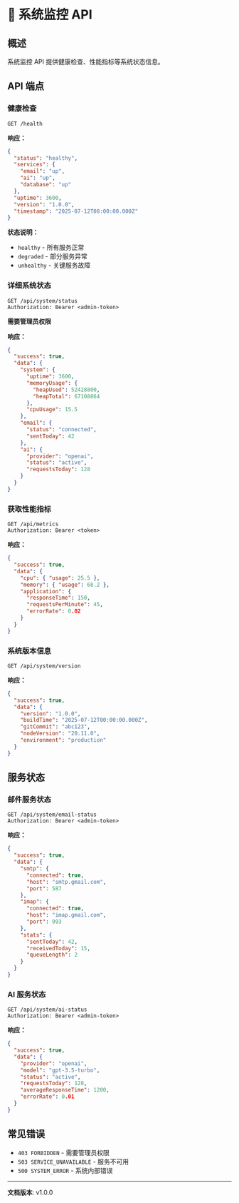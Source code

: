 # 🏥 系统监控 API

## 概述

系统监控 API 提供健康检查、性能指标等系统状态信息。

## API 端点

### 健康检查

```http
GET /health
```

**响应：**
```json
{
  "status": "healthy",
  "services": {
    "email": "up",
    "ai": "up",
    "database": "up"
  },
  "uptime": 3600,
  "version": "1.0.0",
  "timestamp": "2025-07-12T08:00:00.000Z"
}
```

**状态说明：**
- `healthy` - 所有服务正常
- `degraded` - 部分服务异常
- `unhealthy` - 关键服务故障

### 详细系统状态

```http
GET /api/system/status
Authorization: Bearer <admin-token>
```

**需要管理员权限**

**响应：**
```json
{
  "success": true,
  "data": {
    "system": {
      "uptime": 3600,
      "memoryUsage": {
        "heapUsed": 52428800,
        "heapTotal": 67108864
      },
      "cpuUsage": 15.5
    },
    "email": {
      "status": "connected",
      "sentToday": 42
    },
    "ai": {
      "provider": "openai",
      "status": "active",
      "requestsToday": 128
    }
  }
}
```

### 获取性能指标

```http
GET /api/metrics
Authorization: Bearer <token>
```

**响应：**
```json
{
  "success": true,
  "data": {
    "cpu": { "usage": 25.5 },
    "memory": { "usage": 68.2 },
    "application": {
      "responseTime": 150,
      "requestsPerMinute": 45,
      "errorRate": 0.02
    }
  }
}
```

### 系统版本信息

```http
GET /api/system/version
```

**响应：**
```json
{
  "success": true,
  "data": {
    "version": "1.0.0",
    "buildTime": "2025-07-12T00:00:00.000Z",
    "gitCommit": "abc123",
    "nodeVersion": "20.11.0",
    "environment": "production"
  }
}
```

## 服务状态

### 邮件服务状态

```http
GET /api/system/email-status
Authorization: Bearer <admin-token>
```

**响应：**
```json
{
  "success": true,
  "data": {
    "smtp": {
      "connected": true,
      "host": "smtp.gmail.com",
      "port": 587
    },
    "imap": {
      "connected": true,
      "host": "imap.gmail.com",
      "port": 993
    },
    "stats": {
      "sentToday": 42,
      "receivedToday": 15,
      "queueLength": 2
    }
  }
}
```

### AI 服务状态

```http
GET /api/system/ai-status
Authorization: Bearer <admin-token>
```

**响应：**
```json
{
  "success": true,
  "data": {
    "provider": "openai",
    "model": "gpt-3.5-turbo",
    "status": "active",
    "requestsToday": 128,
    "averageResponseTime": 1200,
    "errorRate": 0.01
  }
}
```

## 常见错误

- `403 FORBIDDEN` - 需要管理员权限
- `503 SERVICE_UNAVAILABLE` - 服务不可用
- `500 SYSTEM_ERROR` - 系统内部错误

---

**文档版本**: v1.0.0
